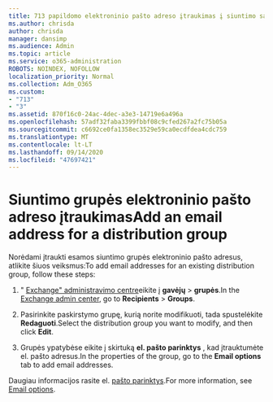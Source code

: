```yaml
---
title: 713 papildomo elektroninio pašto adreso įtraukimas į siuntimo sąrašą
ms.author: chrisda
author: chrisda
manager: dansimp
ms.audience: Admin
ms.topic: article
ms.service: o365-administration
ROBOTS: NOINDEX, NOFOLLOW
localization_priority: Normal
ms.collection: Adm_O365
ms.custom:
- "713"
- "3"
ms.assetid: 870f16c0-24ac-4dec-a3e3-14719e6a496a
ms.openlocfilehash: 57adf32faba3399fbbf08c9cfed267a2fc75b05a
ms.sourcegitcommit: c6692ce0fa1358ec3529e59ca0ecdfdea4cdc759
ms.translationtype: MT
ms.contentlocale: lt-LT
ms.lasthandoff: 09/14/2020
ms.locfileid: "47697421"
---
```

# <a name="add-an-email-address-for-a-distribution-group"></a><span data-ttu-id="b71fb-102">Siuntimo grupės elektroninio pašto adreso įtraukimas</span><span class="sxs-lookup"><span data-stu-id="b71fb-102">Add an email address for a distribution group</span></span>

<span data-ttu-id="b71fb-103">Norėdami įtraukti esamos siuntimo grupės elektroninio pašto adresus, atlikite šiuos veiksmus:</span><span class="sxs-lookup"><span data-stu-id="b71fb-103">To add email addresses for an existing distribution group, follow these steps:</span></span>

1. <span data-ttu-id="b71fb-104">" [Exchange" administravimo centre](https://outlook.office365.com/ecp/)eikite į **gavėjų** \> **grupės**.</span><span class="sxs-lookup"><span data-stu-id="b71fb-104">In the [Exchange admin center](https://outlook.office365.com/ecp/), go to **Recipients** \> **Groups**.</span></span>

2. <span data-ttu-id="b71fb-105">Pasirinkite paskirstymo grupę, kurią norite modifikuoti, tada spustelėkite **Redaguoti**.</span><span class="sxs-lookup"><span data-stu-id="b71fb-105">Select the distribution group you want to modify, and then click **Edit**.</span></span>

3. <span data-ttu-id="b71fb-106">Grupės ypatybėse eikite į skirtuką **el. pašto parinktys** , kad įtrauktumėte el. pašto adresus.</span><span class="sxs-lookup"><span data-stu-id="b71fb-106">In the properties of the group, go to the **Email options** tab to add email addresses.</span></span> 

<span data-ttu-id="b71fb-107">Daugiau informacijos rasite el. [pašto parinktys](https://technet.microsoft.com/library/bb124513.aspx#emailoptions).</span><span class="sxs-lookup"><span data-stu-id="b71fb-107">For more information, see [Email options](https://technet.microsoft.com/library/bb124513.aspx#emailoptions).</span></span>
